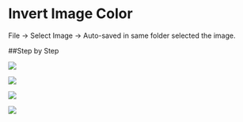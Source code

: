 Invert Image Color
================

File -> Select Image -> Auto-saved in same folder selected the image.

##Step by Step

![](http://i60.tinypic.com/9k9due.jpg)

![](http://i58.tinypic.com/2yns86g.png)

![](http://i58.tinypic.com/11h71np.png)

![](http://i61.tinypic.com/21kwe40.png)
